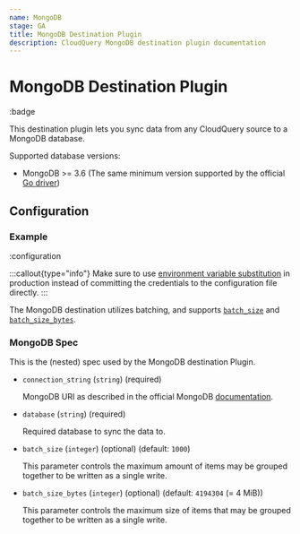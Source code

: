 ```yaml
---
name: MongoDB
stage: GA
title: MongoDB Destination Plugin
description: CloudQuery MongoDB destination plugin documentation
---
```

# MongoDB Destination Plugin

:badge

This destination plugin lets you sync data from any CloudQuery source to a MongoDB database.

Supported database versions:

- MongoDB >= 3.6 (The same minimum version supported by the official [Go driver](https://github.com/mongodb/mongo-go-driver))

## Configuration

### Example

:configuration

:::callout{type="info"}
Make sure to use [environment variable substitution](/docs/advanced-topics/environment-variable-substitution) in production instead of committing the credentials to the configuration file directly.
:::

The MongoDB destination utilizes batching, and supports [`batch_size`](/docs/reference/destination-spec#batch_size) and [`batch_size_bytes`](/docs/reference/destination-spec#batch_size_bytes). 

### MongoDB Spec

This is the (nested) spec used by the MongoDB destination Plugin.

- `connection_string` (`string`) (required)

  MongoDB URI as described in the official MongoDB [documentation](https://www.mongodb.com/docs/manual/reference/connection-string/).

- `database` (`string`) (required)

  Required database to sync the data to.

- `batch_size` (`integer`) (optional) (default: `1000`)

  This parameter controls the maximum amount of items may be grouped together to be written as a single write.

- `batch_size_bytes` (`integer`) (optional) (default: `4194304` (= 4 MiB))

  This parameter controls the maximum size of items that may be grouped together to be written as a single write.
